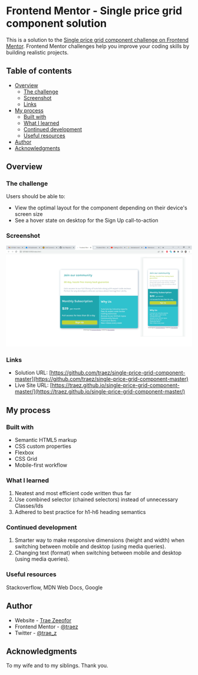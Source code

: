 # Frontend Mentor - Single price grid component solution

This is a solution to the [Single price grid component challenge on Frontend Mentor](https://www.frontendmentor.io/challenges/single-price-grid-component-5ce41129d0ff452fec5abbbc). Frontend Mentor challenges help you improve your coding skills by building realistic projects. 

## Table of contents

- [Overview](#overview)
  - [The challenge](#the-challenge)
  - [Screenshot](#screenshot)
  - [Links](#links)
- [My process](#my-process)
  - [Built with](#built-with)
  - [What I learned](#what-i-learned)
  - [Continued development](#continued-development)
  - [Useful resources](#useful-resources)
- [Author](#author)
- [Acknowledgments](#acknowledgments)

## Overview

### The challenge

Users should be able to:

- View the optimal layout for the component depending on their device's screen size
- See a hover state on desktop for the Sign Up call-to-action

### Screenshot

![](./images/screenshot-desktop-and-mobile.png)

### Links

- Solution URL: [https://github.com/traez/single-price-grid-component-master](https://github.com/traez/single-price-grid-component-master)
- Live Site URL: [https://traez.github.io/single-price-grid-component-master/](https://traez.github.io/single-price-grid-component-master/)

## My process

### Built with

- Semantic HTML5 markup
- CSS custom properties
- Flexbox
- CSS Grid
- Mobile-first workflow

### What I learned

1) Neatest and most efficient code written thus far  
2) Use combined selector (chained selectors) instead of unnecessary Classes/Ids  
3) Adhered to best practice for h1-h6 heading semantics  

### Continued development

1) Smarter way to make responsive dimensions (height and width) when switching between mobile and desktop (using media queries).  
2) Changing text (format) when switching between mobile and desktop (using media queries).  

### Useful resources

Stackoverflow, MDN Web Docs, Google  

## Author

- Website - [Trae Zeeofor](https://github.com/traez)  
- Frontend Mentor - [@traez](https://www.frontendmentor.io/profile/traez)  
- Twitter - [@trae_z](https://twitter.com/trae_z)  

## Acknowledgments

To my wife and to my siblings. Thank you.
